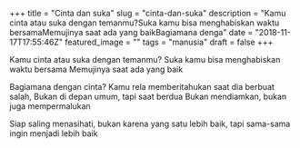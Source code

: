 +++
title = "Cinta dan suka"
slug = "cinta-dan-suka"
description = "Kamu cinta atau suka dengan temanmu?Suka kamu bisa menghabiskan waktu bersamaMemujinya saat ada yang baikBagiamana denga"
date = "2018-11-17T17:55:46Z"
featured_image = ""
tags = "manusia"
draft = false
+++ 
 
Kamu cinta atau suka dengan temanmu?
Suka kamu bisa menghabiskan waktu bersama
Memujinya saat ada yang baik

Bagiamana dengan cinta?
Kamu rela memberitahukan saat dia berbuat salah,
Bukan di depan umum, tapi saat berdua
Bukan mendiamkan, bukan juga mempermalukan

Siap saling menasihati,
bukan karena yang satu lebih baik,
tapi sama-sama ingin menjadi lebih baik
